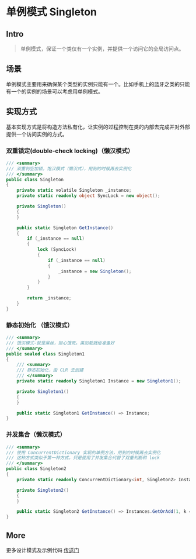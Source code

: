 # 单例模式 Singleton

## Intro

> 单例模式，保证一个类仅有一个实例，并提供一个访问它的全局访问点。

## 场景

单例模式主要用来确保某个类型的实例只能有一个。比如手机上的蓝牙之类的只能有一个的实例的场景可以考虑用单例模式。

## 实现方式

基本实现方式是将构造方法私有化，让实例的过程控制在类的内部去完成并对外部提供一个访问实例的方式。

### 双重锁定(double-check locking)（懒汉模式）

``` csharp
/// <summary>
/// 双重判空加锁，饱汉模式（懒汉式），用到的时候再去实例化
/// </summary>
public class Singleton
{
    private static volatile Singleton _instance;
    private static readonly object SyncLock = new object();

    private Singleton()
    {
    }

    public static Singleton GetInstance()
    {
        if (_instance == null)
        {
            lock (SyncLock)
            {
                if (_instance == null)
                {
                    _instance = new Singleton();
                }
            }
        }

        return _instance;
    }
}
```

### 静态初始化 （饿汉模式）

``` csharp
/// <summary>
/// 饿汉模式-就是屌丝，担心饿死。类加载就给准备好
/// </summary>
public sealed class Singleton1
{
    /// <summary>
    /// 静态初始化，由 CLR 去创建
    /// </summary>
    private static readonly Singleton1 Instance = new Singleton1();

    private Singleton1()
    {
    }

    public static Singleton1 GetInstance() => Instance;
}
```

### 并发集合（懒汉模式）

``` csharp
/// <summary>
/// 使用 ConcurrentDictionary 实现的单例方法，用到的时候再去实例化
/// 这种方式类似于第一种方式，只是使用了并发集合代替了双重判断和 lock
/// </summary>
public class Singleton2
{
    private static readonly ConcurrentDictionary<int, Singleton2> Instances = new ConcurrentDictionary<int, Singleton2>();

    private Singleton2()
    {
    }

    public static Singleton2 GetInstance() => Instances.GetOrAdd(1, k => new Singleton2());
}
```

## More

更多设计模式及示例代码 [传送门](https://github.com/WeihanLi/DesignPatterns)
